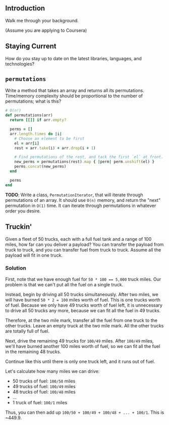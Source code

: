 ## Introduction

Walk me through your background.

(Assume you are applying to Coursera)

## Staying Current

How do you stay up to date on the latest libraries, languages, and technologies?

## `permutations`

Write a method that takes an array and returns all its
permutations. Time/memory complexity should be proportional to the
number of permutations; what is this?

```ruby
# O(n!)
def permutations(arr)
  return [[]] if arr.empty?

  perms = []
  arr.length.times do |i|
    # Choose an element to be first
    el = arr[i]
    rest = arr.take(i) + arr.drop(i + 1)

    # Find permutations of the rest, and tack the first `el` at front.
    new_perms = permutations(rest).map { |perm| perm.unshift(el) }
    perms.concat(new_perms)
  end

  perms
end
```

**TODO**: Write a class, `PermutationIterator`, that will iterate
through permutations of an array. It should use `O(n)` memory, and
return the "next" permutation in `O(1)` time. It can iterate through
permutations in whatever order you desire.

## Truckin'

Given a fleet of 50 trucks, each with a full fuel tank and a range of
100 miles, how far can you deliver a payload? You can transfer the
payload from truck to truck, and you can transfer fuel from truck to
truck. Assume all the payload will fit in one truck.

### Solution

First, note that we have enough fuel for `50 * 100 == 5,000` truck
miles. Our problem is that we can't put all the fuel on a single
truck.

Instead, begin by driving all 50 trucks simultaneously. After two
miles, we will have burned `50 * 2 = 100` miles worth of fuel. This is
one trucks worth of fuel. Because we only have 49 trucks worth of fuel
left, it is unnecessary to drive all 50 trucks any more, because we
can fit all the fuel in 49 trucks.

Therefore, at the two mile mark, transfer all the fuel from one truck
to the other trucks. Leave an empty truck at the two mile mark. All
the other trucks are totally full of fuel.

Next, drive the remaining 49 trucks for `100/49` miles. After `100/49`
miles, we'll have burned another 100 miles worth of fuel, so we can
fit all the fuel in the remaining 48 trucks.

Continue like this until there is only one truck left, and it runs out
of fuel.

Let's calculate how many miles we can drive:

* 50 trucks of fuel: `100/50` miles
* 49 trucks of fuel: `100/49` miles
* 48 trucks of fuel: `100/48` miles
* ...
* 1 truck of fuel: `100/1` miles

Thus, you can then add up `100/50 + 100/49 + 100/48 + ... + 100/1`. This
is  ~449.9.
```
